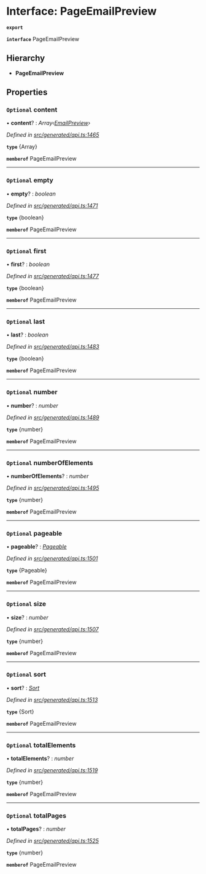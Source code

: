 # Interface: PageEmailPreview

**`export`** 

**`interface`** PageEmailPreview

## Hierarchy

* **PageEmailPreview**

## Properties

### `Optional` content

• **content**? : *Array‹[EmailPreview](_generated_api_.emailpreview.md)›*

*Defined in [src/generated/api.ts:1465](https://github.com/mailslurp/mailslurp-client-ts-js/blob/6b83217/src/generated/api.ts#L1465)*

**`type`** {Array<EmailPreview>}

**`memberof`** PageEmailPreview

___

### `Optional` empty

• **empty**? : *boolean*

*Defined in [src/generated/api.ts:1471](https://github.com/mailslurp/mailslurp-client-ts-js/blob/6b83217/src/generated/api.ts#L1471)*

**`type`** {boolean}

**`memberof`** PageEmailPreview

___

### `Optional` first

• **first**? : *boolean*

*Defined in [src/generated/api.ts:1477](https://github.com/mailslurp/mailslurp-client-ts-js/blob/6b83217/src/generated/api.ts#L1477)*

**`type`** {boolean}

**`memberof`** PageEmailPreview

___

### `Optional` last

• **last**? : *boolean*

*Defined in [src/generated/api.ts:1483](https://github.com/mailslurp/mailslurp-client-ts-js/blob/6b83217/src/generated/api.ts#L1483)*

**`type`** {boolean}

**`memberof`** PageEmailPreview

___

### `Optional` number

• **number**? : *number*

*Defined in [src/generated/api.ts:1489](https://github.com/mailslurp/mailslurp-client-ts-js/blob/6b83217/src/generated/api.ts#L1489)*

**`type`** {number}

**`memberof`** PageEmailPreview

___

### `Optional` numberOfElements

• **numberOfElements**? : *number*

*Defined in [src/generated/api.ts:1495](https://github.com/mailslurp/mailslurp-client-ts-js/blob/6b83217/src/generated/api.ts#L1495)*

**`type`** {number}

**`memberof`** PageEmailPreview

___

### `Optional` pageable

• **pageable**? : *[Pageable](_generated_api_.pageable.md)*

*Defined in [src/generated/api.ts:1501](https://github.com/mailslurp/mailslurp-client-ts-js/blob/6b83217/src/generated/api.ts#L1501)*

**`type`** {Pageable}

**`memberof`** PageEmailPreview

___

### `Optional` size

• **size**? : *number*

*Defined in [src/generated/api.ts:1507](https://github.com/mailslurp/mailslurp-client-ts-js/blob/6b83217/src/generated/api.ts#L1507)*

**`type`** {number}

**`memberof`** PageEmailPreview

___

### `Optional` sort

• **sort**? : *[Sort](_generated_api_.sort.md)*

*Defined in [src/generated/api.ts:1513](https://github.com/mailslurp/mailslurp-client-ts-js/blob/6b83217/src/generated/api.ts#L1513)*

**`type`** {Sort}

**`memberof`** PageEmailPreview

___

### `Optional` totalElements

• **totalElements**? : *number*

*Defined in [src/generated/api.ts:1519](https://github.com/mailslurp/mailslurp-client-ts-js/blob/6b83217/src/generated/api.ts#L1519)*

**`type`** {number}

**`memberof`** PageEmailPreview

___

### `Optional` totalPages

• **totalPages**? : *number*

*Defined in [src/generated/api.ts:1525](https://github.com/mailslurp/mailslurp-client-ts-js/blob/6b83217/src/generated/api.ts#L1525)*

**`type`** {number}

**`memberof`** PageEmailPreview
